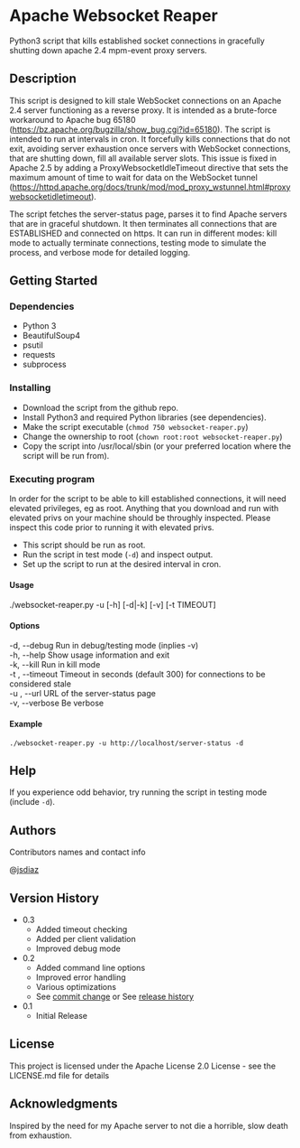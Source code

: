 # Apache Websocket Reaper

Python3 script that kills established socket connections in gracefully shutting down apache 2.4 mpm-event proxy servers.

## Description

This script is designed to kill stale WebSocket connections on an Apache 2.4 server functioning as a reverse proxy. It is intended as a brute-force workaround to Apache bug 65180 (https://bz.apache.org/bugzilla/show_bug.cgi?id=65180). The script is intended to run at intervals in cron. It forcefully kills connections that do not exit, avoiding server exhaustion once servers with WebSocket connections, that are shutting down, fill all available server slots. This issue is fixed in Apache 2.5 by adding a ProxyWebsocketIdleTimeout directive that sets the maximum amount of time to wait for data on the WebSocket tunnel (https://httpd.apache.org/docs/trunk/mod/mod_proxy_wstunnel.html#proxywebsocketidletimeout).

The script fetches the server-status page, parses it to find Apache servers that are in graceful shutdown. It then terminates all connections that are ESTABLISHED and connected on https. It can run in different modes: kill mode to actually terminate connections, testing mode to simulate the process, and verbose mode for detailed logging.

## Getting Started

### Dependencies

* Python 3
* BeautifulSoup4
* psutil
* requests
* subprocess

### Installing

* Download the script from the github repo.
* Install Python3 and required Python libraries (see dependencies).
* Make the script executable (`chmod 750 websocket-reaper.py`)
* Change the ownership to root (`chown root:root websocket-reaper.py`)
* Copy the script into /usr/local/sbin (or your preferred location where the script will be run from).

### Executing program

In order for the script to be able to kill established connections, it will need elevated privileges, eg as root. Anything that you download and run with elevated privs on your machine should be throughly inspected. Please inspect this code prior to running it with elevated privs.

* This script should be run as root.
* Run the script in test mode (`-d`) and inspect output.
* Set up the script to run at the desired interval in cron.


#### Usage
./websocket-reaper.py -u <url> [-h] [-d|-k] [-v] [-t TIMEOUT]


#### Options
-d, --debug                         Run in debug/testing mode (inplies -v)  
-h, --help                          Show usage information and exit  
-k, --kill                          Run in kill mode  
-t <timeout>, --timeout <timeout>   Timeout in seconds (default 300) for connections to be considered stale  
-u <url>, --url <url>               URL of the server-status page  
-v, --verbose                       Be verbose  


#### Example
```
./websocket-reaper.py -u http://localhost/server-status -d
```

## Help

If you experience odd behavior, try running the script in testing mode (include `-d`).

## Authors

Contributors names and contact info

@[jsdiaz](https://github.com/jsdiaz)

## Version History

* 0.3
    * Added timeout checking
    * Added per client validation
    * Improved debug mode
* 0.2
    * Added command line options
    * Improved error handling
    * Various optimizations
    * See [commit change]() or See [release history]()
* 0.1
    * Initial Release

## License

This project is licensed under the Apache License 2.0 License - see the LICENSE.md file for details

## Acknowledgments
Inspired by the need for my Apache server to not die a horrible, slow death from exhaustion.

